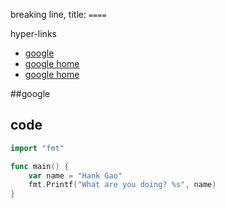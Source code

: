 
breaking line, title: `====`

hyper-links
- [google](http://www.google.com)
- [google home][google]
- [google home](#google)

[google]: http://www.google.com

##google

## code 
``` go
import "fmt"

func main() {
	var name = "Hank Gao"
	fmt.Printf("What are you doing? %s", name)	
}
```
